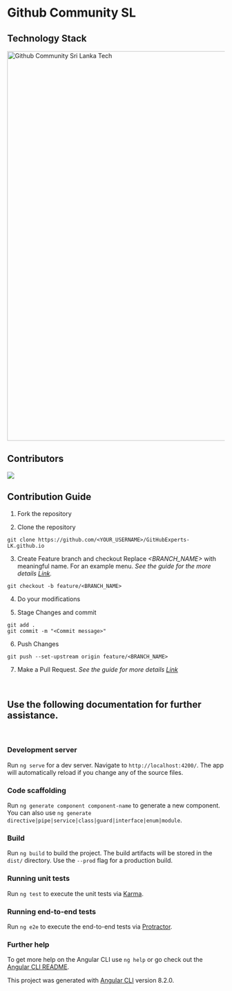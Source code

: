 # Github Community SL


## Technology Stack

<img width="900" alt="Github Community Sri Lanka Tech" src="https://i.imgur.com/aALZqh9.jpeg">

## Contributors

<a href="https://github.com/GitHubExperts-LK/GitHubExperts-LK.github.io/graphs/contributors">
  <img src="https://contrib.rocks/image?repo=GitHubExperts-LK/GitHubExperts-LK.github.io" />
</a>

## Contribution Guide

1. Fork the repository

2. Clone the repository

```
git clone https://github.com/<YOUR_USERNAME>/GitHubExperts-LK.github.io
```

3. Create Feature branch and checkout
   Replace _<BRANCH_NAME>_ with meaningful name. For an example menu. _See the guide for the more details [Link](https://www.atlassian.com/git/tutorials/comparing-workflows/feature-branch-workflow)._

```
git checkout -b feature/<BRANCH_NAME>
```

4. Do your modifications

5. Stage Changes and commit

```
git add .
git commit -m "<Commit message>"
```

6. Push Changes

```
git push --set-upstream origin feature/<BRANCH_NAME>
```

7. Make a Pull Request.
   _See the guide for more
   details [Link](https://docs.github.com/en/free-pro-team@latest/github/collaborating-with-issues-and-pull-requests/creating-a-pull-request)_

<br>




## Use the following documentation for further assistance.


<br>

### Development server

Run `ng serve` for a dev server. Navigate to `http://localhost:4200/`. The app will automatically reload if you change any of the source files.

### Code scaffolding

Run `ng generate component component-name` to generate a new component. You can also use `ng generate directive|pipe|service|class|guard|interface|enum|module`.

### Build

Run `ng build` to build the project. The build artifacts will be stored in the `dist/` directory. Use the `--prod` flag for a production build.

### Running unit tests

Run `ng test` to execute the unit tests via [Karma](https://karma-runner.github.io).

### Running end-to-end tests

Run `ng e2e` to execute the end-to-end tests via [Protractor](http://www.protractortest.org/).

### Further help

To get more help on the Angular CLI use `ng help` or go check out the [Angular CLI README](https://github.com/angular/angular-cli/blob/master/README.md).

This project was generated with [Angular CLI](https://github.com/angular/angular-cli) version 8.2.0.
